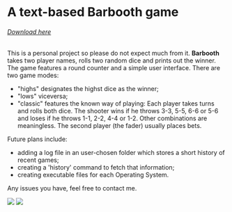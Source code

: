 # A text-based Barbooth game

###### [Download here](https://github.com/andreinonea/barbooth/releases)

This is a personal project so please do not expect much from it. **Barbooth** takes two player names, rolls two random dice and prints out the winner. The game features a round counter and a simple user interface. There are two game modes:
- "highs" designates the highst dice as the winner; 
- "lows" viceversa;
- "classic" features the known way of playing: Each player takes turns and rolls both dice.
                                               The shooter wins if he throws 3-3, 5-5, 6-6 or 5-6 and loses if he throws 1-1, 2-2, 4-4 or 1-2.
                                               Other combinations are meaningless. The second player (the fader) usually places bets.

Future plans include:
- adding a log file in an user-chosen folder which stores a short history of recent games;
- creating a 'history' command to fetch that information;
- creating executable files for each Operating System. 

Any issues you have, feel free to contact me.

![](https://raw.githubusercontent.com/andreinonea/barbooth/master/static/screenshot0.png)
![](https://raw.githubusercontent.com/andreinonea/barbooth/master/static/screenshot1.png)
